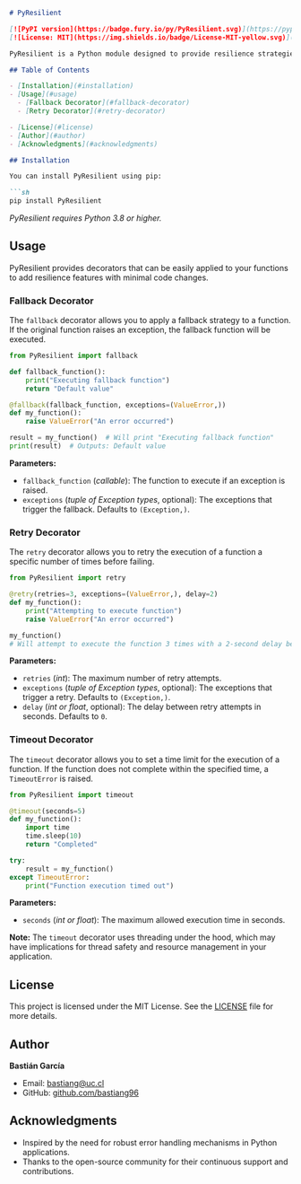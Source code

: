 ```markdown
# PyResilient

[![PyPI version](https://badge.fury.io/py/PyResilient.svg)](https://pypi.org/project/PyResilient/)
[![License: MIT](https://img.shields.io/badge/License-MIT-yellow.svg)](https://opensource.org/licenses/MIT)

PyResilient is a Python module designed to provide resilience strategies such as retries, timeouts, and fallback mechanisms for your functions. This module is ideal for elegantly and robustly handling errors and exceptions in your applications, enhancing reliability and user experience.

## Table of Contents

- [Installation](#installation)
- [Usage](#usage)
  - [Fallback Decorator](#fallback-decorator)
  - [Retry Decorator](#retry-decorator)

- [License](#license)
- [Author](#author)
- [Acknowledgments](#acknowledgments)

## Installation

You can install PyResilient using pip:

```sh
pip install PyResilient
```

*PyResilient requires Python 3.8 or higher.*

## Usage

PyResilient provides decorators that can be easily applied to your functions to add resilience features with minimal code changes.

### Fallback Decorator

The `fallback` decorator allows you to apply a fallback strategy to a function. If the original function raises an exception, the fallback function will be executed.

```python
from PyResilient import fallback

def fallback_function():
    print("Executing fallback function")
    return "Default value"

@fallback(fallback_function, exceptions=(ValueError,))
def my_function():
    raise ValueError("An error occurred")

result = my_function()  # Will print "Executing fallback function"
print(result)  # Outputs: Default value
```

**Parameters:**

- `fallback_function` (*callable*): The function to execute if an exception is raised.
- `exceptions` (*tuple of Exception types*, optional): The exceptions that trigger the fallback. Defaults to `(Exception,)`.

### Retry Decorator

The `retry` decorator allows you to retry the execution of a function a specific number of times before failing.

```python
from PyResilient import retry

@retry(retries=3, exceptions=(ValueError,), delay=2)
def my_function():
    print("Attempting to execute function")
    raise ValueError("An error occurred")

my_function()
# Will attempt to execute the function 3 times with a 2-second delay between attempts
```

**Parameters:**

- `retries` (*int*): The maximum number of retry attempts.
- `exceptions` (*tuple of Exception types*, optional): The exceptions that trigger a retry. Defaults to `(Exception,)`.
- `delay` (*int or float*, optional): The delay between retry attempts in seconds. Defaults to `0`.

### Timeout Decorator

The `timeout` decorator allows you to set a time limit for the execution of a function. If the function does not complete within the specified time, a `TimeoutError` is raised.

```python
from PyResilient import timeout

@timeout(seconds=5)
def my_function():
    import time
    time.sleep(10)
    return "Completed"

try:
    result = my_function()
except TimeoutError:
    print("Function execution timed out")
```

**Parameters:**

- `seconds` (*int or float*): The maximum allowed execution time in seconds.

**Note:** The `timeout` decorator uses threading under the hood, which may have implications for thread safety and resource management in your application.


## License

This project is licensed under the MIT License. See the [LICENSE](LICENSE) file for more details.

## Author

**Bastián García**

- Email: [bastiang@uc.cl](mailto:bastiang@uc.cl)
- GitHub: [github.com/bastiang96](https://github.com/cve-zh00)

## Acknowledgments

- Inspired by the need for robust error handling mechanisms in Python applications.
- Thanks to the open-source community for their continuous support and contributions.
```